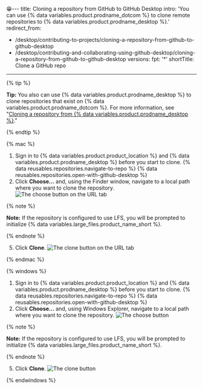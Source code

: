 😁---
title: Cloning a repository from GitHub to GitHub Desktop
intro: 'You can use {% data variables.product.prodname_dotcom %} to clone remote repositories to {% data variables.product.prodname_desktop %}.'
redirect_from:
  - /desktop/contributing-to-projects/cloning-a-repository-from-github-to-github-desktop
  - /desktop/contributing-and-collaborating-using-github-desktop/cloning-a-repository-from-github-to-github-desktop
versions:
  fpt: '*'
shortTitle: Clone a GitHub repo
---
{% tip %}

**Tip:**  You also can use {% data variables.product.prodname_desktop %} to clone repositories that exist on {% data variables.product.prodname_dotcom %}.  For more information, see "[Cloning a repository from {% data variables.product.prodname_desktop %}](/desktop/guides/contributing-to-projects/cloning-a-repository-from-github-to-github-desktop/)."

{% endtip %}

{% mac %}

1. Sign in to {% data variables.product.product_location %} and {% data variables.product.prodname_desktop %} before you start to clone.
{% data reusables.repositories.navigate-to-repo %}
{% data reusables.repositories.open-with-github-desktop %}
5. Click **Choose...** and, using the Finder window, navigate to a local path where you want to clone the repository.
![The choose button on the URL tab](/assets/images/help/desktop/clone-choose-button-url-mac.png)

  {% note %}

  **Note:** If the repository is configured to use LFS, you will be prompted to initialize {% data variables.large_files.product_name_short %}.

  {% endnote %}

5. Click **Clone**.
![The clone button on the URL tab](/assets/images/help/desktop/clone-button-url-mac.png)

{% endmac %}

{% windows %}

1. Sign in to {% data variables.product.product_location %} and {% data variables.product.prodname_desktop %} before you start to clone.
{% data reusables.repositories.navigate-to-repo %}
{% data reusables.repositories.open-with-github-desktop %}
5. Click **Choose...** and, using Windows Explorer, navigate to a local path where you want to clone the repository.
![The choose button](/assets/images/help/desktop/clone-choose-button-url-win.png)

  {% note %}

  **Note:** If the repository is configured to use LFS, you will be prompted to initialize {% data variables.large_files.product_name_short %}.

  {% endnote %}

5. Click **Clone**.
![The clone button](/assets/images/help/desktop/clone-button-url-win.png)

{% endwindows %}
